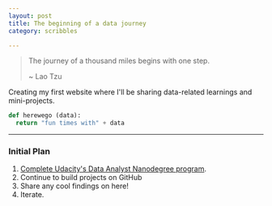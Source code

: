 ```yaml
---
layout: post
title: The beginning of a data journey
category: scribbles

---
```


> The journey of a thousand miles begins with one step.
>
> ~ Lao Tzu


Creating my first website where I'll be sharing data-related learnings and mini-projects.


``` python
def herewego (data):
  return "fun times with" + data
```

---

### Initial Plan

1. [Complete Udacity's Data Analyst Nanodegree program](https://www.udacity.com/course/data-analyst-nanodegree--nd002?v=a4).
2. Continue to build projects on GitHub
3. Share any cool findings on here!
4. Iterate.
